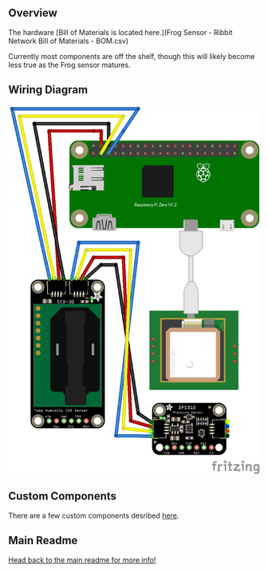 ## Overview
The hardware [Bill of Materials is located here.](Frog Sensor - Ribbit Network Bill of Materials - BOM.csv)

Currently most components are off the shelf, though this will likely become less true as the Frog sensor matures.

## Wiring Diagram

![wiring_diagram](electrical/fritzing/frog_sensor_diagram.png)

## Custom Components

There are a few custom components desribed [here](https://github.com/Ribbit-Network/ribbit-network-frog-sensor/blob/main/assembly-instructions/2-3d-printing.md).

## Main Readme

[Head back to the main readme for more info!](https://github.com/Ribbit-Network/ribbit-network-sensor)

